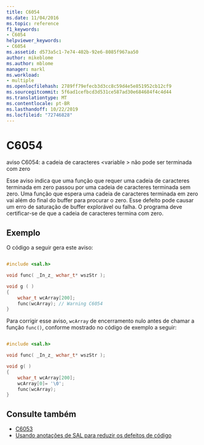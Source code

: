 ```yaml
---
title: C6054
ms.date: 11/04/2016
ms.topic: reference
f1_keywords:
- C6054
helpviewer_keywords:
- C6054
ms.assetid: d573a5c1-7e74-402b-92e6-8085f967aa50
author: mikeblome
ms.author: mblome
manager: markl
ms.workload:
- multiple
ms.openlocfilehash: 2789ff79efecb3d3cc8c59d4e5e851952cb12cf9
ms.sourcegitcommit: 5f6ad1cefbcd3d531ce587ad30e684684f4c4d44
ms.translationtype: MT
ms.contentlocale: pt-BR
ms.lasthandoff: 10/22/2019
ms.locfileid: "72746828"
---
```

# <a name="c6054"></a>C6054
aviso C6054: a cadeia de caracteres \<variable > não pode ser terminada com zero

 Esse aviso indica que uma função que requer uma cadeia de caracteres terminada em zero passou por uma cadeia de caracteres terminada sem zero. Uma função que espera uma cadeia de caracteres terminada em zero vai além do final do buffer para procurar o zero. Esse defeito pode causar um erro de saturação de buffer explorável ou falha. O programa deve certificar-se de que a cadeia de caracteres termina com zero.

## <a name="example"></a>Exemplo
 O código a seguir gera este aviso:

```cpp

#include <sal.h>

void func( _In_z_ wchar_t* wszStr );

void g ( )
{
    wchar_t wcArray[200];
    func(wcArray); // Warning C6054
}
```

 Para corrigir esse aviso, `wcArray` de encerramento nulo antes de chamar a função `func()`, conforme mostrado no código de exemplo a seguir:

```cpp

#include <sal.h>

void func( _In_z_ wchar_t* wszStr );

void g( )
{
    wchar_t wcArray[200];
    wcArray[0]= '\0';
    func(wcArray);
}
```

## <a name="see-also"></a>Consulte também

- [C6053](../code-quality/c6053.md)
- [Usando anotações de SAL para reduzir os defeitos de código](using-sal-annotations-to-reduce-c-cpp-code-defects.md)
